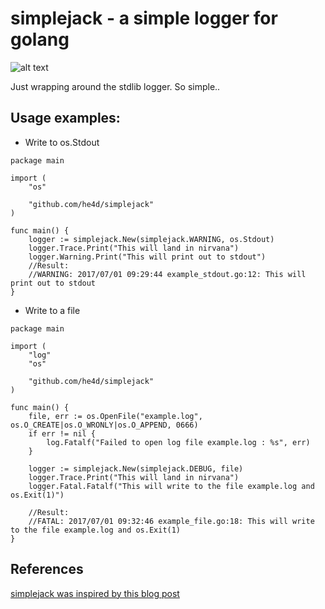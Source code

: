 simplejack - a simple logger for golang
=======================================

![alt text](https://pbs.twimg.com/media/CNb26N1UAAAAHTw.jpg "Simple Jack")

Just wrapping around the stdlib logger.
So simple..

Usage examples:
--------------

+ Write to os.Stdout

```golang
package main

import (
	"os"

	"github.com/he4d/simplejack"
)

func main() {
	logger := simplejack.New(simplejack.WARNING, os.Stdout)
	logger.Trace.Print("This will land in nirvana")
	logger.Warning.Print("This will print out to stdout")
	//Result:
	//WARNING: 2017/07/01 09:29:44 example_stdout.go:12: This will print out to stdout
}
```

+ Write to a file

```golang
package main

import (
	"log"
	"os"

	"github.com/he4d/simplejack"
)

func main() {
	file, err := os.OpenFile("example.log", os.O_CREATE|os.O_WRONLY|os.O_APPEND, 0666)
	if err != nil {
		log.Fatalf("Failed to open log file example.log : %s", err)
	}

	logger := simplejack.New(simplejack.DEBUG, file)
	logger.Trace.Print("This will land in nirvana")
	logger.Fatal.Fatalf("This will write to the file example.log and os.Exit(1)")

	//Result:
	//FATAL: 2017/07/01 09:32:46 example_file.go:18: This will write to the file example.log and os.Exit(1)
}
```

References
----------

[simplejack was inspired by this blog post](https://www.goinggo.net/2013/11/using-log-package-in-go.html)


